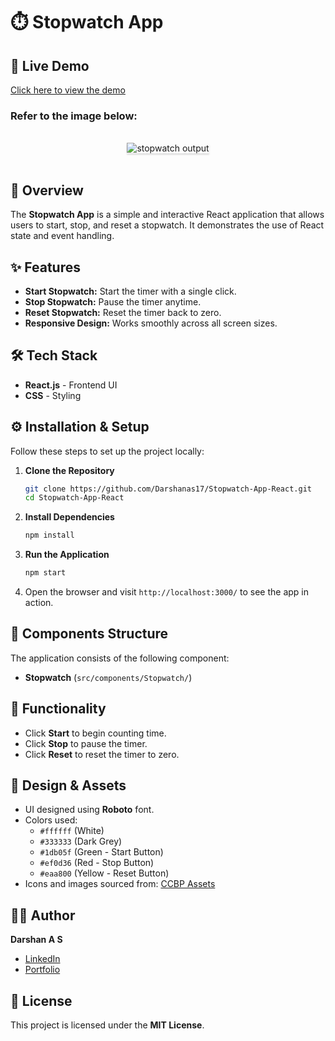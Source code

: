# ⏱️ Stopwatch App

## 🚀 Live Demo

[Click here to view the demo](https://Darshanas17.github.io/Stopwatch-App-React/)

### Refer to the image below:

<br/>
<div style="text-align: center;">
<img src="https://assets.ccbp.in/frontend/content/react-js/stopwatch-output-v2.gif" alt="stopwatch output" style="max-width:70%;box-shadow:0 2.8px 2.2px rgba(0, 0, 0, 0.12)">
</div>
<br/>

## 📌 Overview

The **Stopwatch App** is a simple and interactive React application that allows users to start, stop, and reset a stopwatch. It demonstrates the use of React state and event handling.

## ✨ Features

- **Start Stopwatch:** Start the timer with a single click.
- **Stop Stopwatch:** Pause the timer anytime.
- **Reset Stopwatch:** Reset the timer back to zero.
- **Responsive Design:** Works smoothly across all screen sizes.

## 🛠️ Tech Stack

- **React.js** - Frontend UI
- **CSS** - Styling

## ⚙️ Installation & Setup

Follow these steps to set up the project locally:

1. **Clone the Repository**
   ```bash
   git clone https://github.com/Darshanas17/Stopwatch-App-React.git
   cd Stopwatch-App-React
   ```
2. **Install Dependencies**
   ```bash
   npm install
   ```
3. **Run the Application**
   ```bash
   npm start
   ```
4. Open the browser and visit `http://localhost:3000/` to see the app in action.

## 📁 Components Structure

The application consists of the following component:

- **Stopwatch** (`src/components/Stopwatch/`)

## 🎯 Functionality

- Click **Start** to begin counting time.
- Click **Stop** to pause the timer.
- Click **Reset** to reset the timer to zero.

## 🎨 Design & Assets

- UI designed using **Roboto** font.
- Colors used:
  - `#ffffff` (White)
  - `#333333` (Dark Grey)
  - `#1db05f` (Green - Start Button)
  - `#ef0d36` (Red - Stop Button)
  - `#eaa800` (Yellow - Reset Button)
- Icons and images sourced from: [CCBP Assets](https://assets.ccbp.in/frontend/react-js/)

## 👨‍💻 Author

**Darshan A S**

- [LinkedIn](https://www.linkedin.com/in/darshan-a-s/)
- [Portfolio](https://darshanas17.github.io/darshan-as-17-portfolio/)

## 📜 License

This project is licensed under the **MIT License**.
